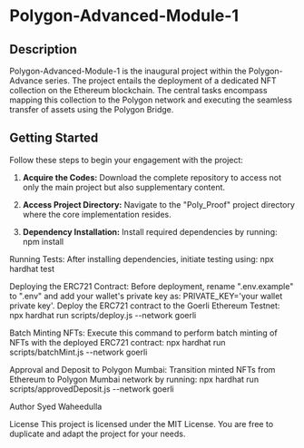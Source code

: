 # Polygon-Advanced-Module-1

## Description

Polygon-Advanced-Module-1 is the inaugural project within the Polygon-Advance series. The project entails the deployment of a dedicated NFT collection on the Ethereum blockchain. The central tasks encompass mapping this collection to the Polygon network and executing the seamless transfer of assets using the Polygon Bridge.

## Getting Started

Follow these steps to begin your engagement with the project:

1. **Acquire the Codes:** Download the complete repository to access not only the main project but also supplementary content.

2. **Access Project Directory:** Navigate to the "Poly_Proof" project directory where the core implementation resides.

3. **Dependency Installation:** Install required dependencies by running:
   npm install

Running Tests: After installing dependencies, initiate testing using:
npx hardhat test

Deploying the ERC721 Contract: Before deployment, rename ".env.example" to ".env" and add your wallet's private key as: PRIVATE_KEY='your wallet private key'. Deploy the ERC721 contract to the Goerli Ethereum Testnet:
npx hardhat run scripts/deploy.js --network goerli

Batch Minting NFTs: Execute this command to perform batch minting of NFTs with the deployed ERC721 contract:
npx hardhat run scripts/batchMint.js --network goerli

Approval and Deposit to Polygon Mumbai: Transition minted NFTs from Ethereum to Polygon Mumbai network by running:
npx hardhat run scripts/approvedDeposit.js --network goerli


Author
Syed Waheedulla

License
This project is licensed under the MIT License. You are free to duplicate and adapt the project for your needs.
